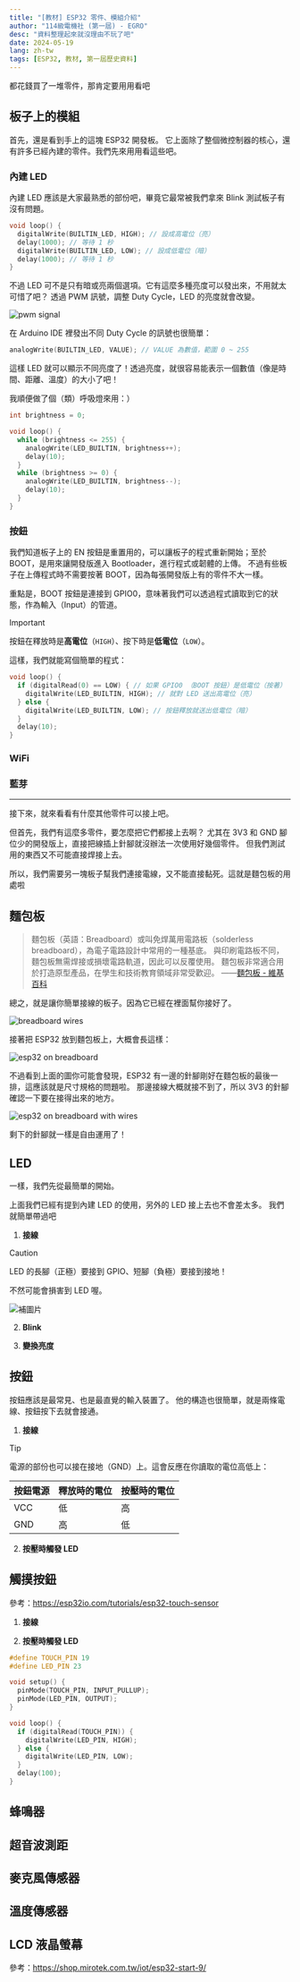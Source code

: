 ```yaml
---
title: "[教材] ESP32 零件、模組介紹"
author: "114級電機社 (第一屆) - EGRO"
desc: "資料整理起來就沒理由不玩了吧"
date: 2024-05-19
lang: zh-tw
tags: [ESP32, 教材, 第一屆歷史資料]
---
```


都花錢買了一堆零件，那肯定要用用看吧

## 板子上的模組

首先，還是看到手上的這塊 ESP32 開發板。
它上面除了整個微控制器的核心，還有許多已經內建的零件。我們先來用用看這些吧。

### 內建 LED

內建 LED 應該是大家最熟悉的部份吧，畢竟它最常被我們拿來 Blink 測試板子有沒有問題。

```c
void loop() {
  digitalWrite(BUILTIN_LED, HIGH); // 設成高電位（亮）
  delay(1000); // 等待 1 秒
  digitalWrite(BUILTIN_LED, LOW); // 設成低電位（暗）
  delay(1000); // 等待 1 秒
}
```

不過 LED 可不是只有暗或亮兩個選項。它有這麼多種亮度可以發出來，不用就太可惜了吧？
透過 PWM 訊號，調整 Duty Cycle，LED 的亮度就會改變。

![pwm signal](./esp32-modules-assets/pwm-signal.webp "PWM 訊號——透過調整 Duty Cycle（高電位的時間占比），可以改變 LED 的亮度。")

在 Arduino IDE 裡發出不同 Duty Cycle 的訊號也很簡單：

```c
analogWrite(BUILTIN_LED, VALUE); // VALUE 為數值，範圍 0 ~ 255
```

這樣 LED 就可以顯示不同亮度了！透過亮度，就很容易能表示一個數值（像是時間、距離、溫度）的大小了吧！

我順便做了個（類）呼吸燈來用：）

```c
int brightness = 0;

void loop() {
  while (brightness <= 255) {
    analogWrite(LED_BUILTIN, brightness++);
    delay(10);
  }
  while (brightness >= 0) {
    analogWrite(LED_BUILTIN, brightness--);
    delay(10);
  }
}
```

### 按鈕

我們知道板子上的 EN 按鈕是重置用的，可以讓板子的程式重新開始；至於 BOOT，是用來讓開發版進入 Bootloader，進行程式或韌體的上傳。
不過有些板子在上傳程式時不需要按著 BOOT，因為每張開發版上有的零件不大一樣。

重點是，BOOT 按鈕是連接到 GPIO0，意味著我們可以透過程式讀取到它的狀態，作為輸入（Input）的管道。

> [!IMPORTANT]
> 按鈕在釋放時是**高電位**（`HIGH`）、按下時是**低電位**（`LOW`）。

這樣，我們就能寫個簡單的程式：

```c
void loop() {
  if (digitalRead(0) == LOW) { // 如果 GPIO0 （BOOT 按鈕）是低電位（按著）
    digitalWrite(LED_BUILTIN, HIGH); // 就對 LED 送出高電位（亮）
  } else {
    digitalWrite(LED_BUILTIN, LOW); // 按鈕釋放就送出低電位（暗）
  }
  delay(10);
}
```

### WiFi

### 藍芽

---

接下來，就來看看有什麼其他零件可以接上吧。

但首先，我們有這麼多零件，要怎麼把它們都接上去啊？
尤其在 3V3 和 GND 腳位少的開發版上，直接把線插上針腳就沒辦法一次使用好幾個零件。
但我們測試用的東西又不可能直接焊接上去。

所以，我們需要另一塊板子幫我們連接電線，又不能直接黏死。這就是麵包板的用處啦

## 麵包板

> 麵包板（英語：Breadboard）或叫免焊萬用電路板（solderless breadboard），為電子電路設計中常用的一種基底。
> 與印刷電路板不同，麵包板無需焊接或損壞電路軌道，因此可以反覆使用。
> 麵包板非常適合用於打造原型產品，在學生和技術教育領域非常受歡迎。
> ——[麵包板 - 維基百科](https://zh.wikipedia.org/zh-hant/%E9%9D%A2%E5%8C%85%E6%9D%BF)

總之，就是讓你簡單接線的板子。因為它已經在裡面幫你接好了。

![breadboard wires](./esp32-modules-assets/breadboard-wires.png "麵包板的連接線路。來源：iT 邦幫忙")

接著把 ESP32 放到麵包板上，大概會長這樣：

![esp32 on breadboard](./esp32-modules-assets/esp32-on-breadboard.png "把 ESP32 兩邊的針腳插在麵包板的兩邊，這樣電路才不會相連。")

不過看到上面的圖你可能會發現，ESP32 有一邊的針腳剛好在麵包板的最後一排，這應該就是尺寸規格的問題啦。
那邊接線大概就接不到了，所以 3V3 的針腳確認一下要在接得出來的地方。

![esp32 on breadboard with wires](./ "從 ESP32 把線接出來，電源（3V3）通常會接到 `+` 的直條、接地就接到 `-` 那條。")

剩下的針腳就一樣是自由運用了！

## LED

一樣，我們先從最簡單的開始。

上面我們已經有提到內建 LED 的使用，另外的 LED 接上去也不會差太多。
我們就簡單帶過吧

1. **接線**

> [!CAUTION]
> LED 的長腳（正極）要接到 GPIO、短腳（負極）要接到接地！
>
> 不然可能會損害到 LED 喔。

![補圖片]()

2. **Blink**

3. **變換亮度**

## 按鈕

按鈕應該是最常見、也是最直覺的輸入裝置了。
他的構造也很簡單，就是兩條電線、按鈕按下去就會接通。

1. **接線**

> [!TIP]
> 電源的部份也可以接在接地（GND）上。這會反應在你讀取的電位高低上：
>
> | 按鈕電源 | 釋放時的電位 | 按壓時的電位 |
> | -------- | ------------ | ------------ |
> | VCC      | 低           | 高           |
> | GND      | 高           | 低           |

2. **按壓時觸發 LED**

## 觸摸按鈕

參考：https://esp32io.com/tutorials/esp32-touch-sensor

1. **接線**

2. **按壓時觸發 LED**

```c
#define TOUCH_PIN 19
#define LED_PIN 23

void setup() {
  pinMode(TOUCH_PIN, INPUT_PULLUP);
  pinMode(LED_PIN, OUTPUT);
}

void loop() {
  if (digitalRead(TOUCH_PIN)) {
    digitalWrite(LED_PIN, HIGH);
  } else {
    digitalWrite(LED_PIN, LOW);
  }
  delay(100);
}

```

## 蜂鳴器

## 超音波測距

## 麥克風傳感器

## 溫度傳感器

## LCD 液晶螢幕

參考：https://shop.mirotek.com.tw/iot/esp32-start-9/
